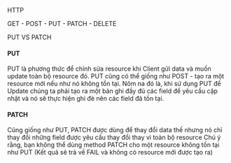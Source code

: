 HTTP

GET - POST - PUT - PATCH - DELETE

PUT VS PATCH

#### PUT
PUT là phương thức để chỉnh sửa resource khi Client gửi data và muốn update toàn bộ resource đó. PUT cũng có thể giống như POST - tạo ra một resource mới nếu như nó không tồn tại. Nôm na đó là, khi sử dụng PUT để Update chúng ta phải tạo ra một bản ghi đầy đủ các field để yêu cầu cập nhật và nó sẽ thực hiện ghi đè nên các field đã tồn tại.

#### PATCH
Cũng giống như PUT, PATCH được dùng để thay đổi data thế nhưng nó chỉ thay đổi những field được yêu cầu thay đổi thay vì toàn bộ resource
Chú ý rằng, bạn không thể dùng method PATCH cho một resource không tồn tại như PUT (Kết quả sẽ trả về FAIL và không có resource mới được tạo ra)
